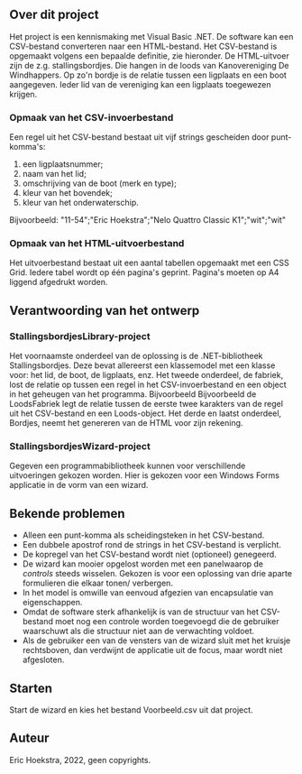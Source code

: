 ## Over dit project
Het project is een kennismaking met Visual Basic .NET. De software kan een CSV-bestand converteren naar een HTML-bestand. Het CSV-bestand is opgemaakt volgens een bepaalde definitie, zie hieronder. De HTML-uitvoer zijn de z.g. stallingsbordjes. Die hangen in de loods van Kanovereniging De Windhappers. Op zo'n bordje is de relatie tussen een ligplaats en een boot aangegeven. Ieder lid van de vereniging kan een ligplaats toegewezen krijgen.

### Opmaak van het CSV-invoerbestand
Een regel uit het CSV-bestand bestaat uit vijf strings gescheiden door punt-komma's:
1. een ligplaatsnummer;
2. naam van het lid;
3. omschrijving van de boot (merk en type);
4. kleur van het bovendek;
5. kleur van het onderwaterschip.

Bijvoorbeeld:
"11-54";"Eric Hoekstra";"Nelo Quattro Classic K1";"wit";"wit"

### Opmaak van het HTML-uitvoerbestand
Het uitvoerbestand bestaat uit een aantal tabellen opgemaakt met een CSS Grid. Iedere tabel wordt op één pagina's geprint. Pagina's moeten op A4 liggend afgedrukt worden. 

## Verantwoording van het ontwerp
### StallingsbordjesLibrary-project
Het voornaamste onderdeel van de oplossing is de .NET-bibliotheek Stallingsbordjes. Deze bevat allereerst een klassemodel met een klasse voor: het lid, de boot, de ligplaats, enz. Het tweede onderdeel, de fabriek, lost de relatie op tussen een regel in het CSV-invoerbestand en een object in het geheugen van het programma. Bijvoorbeeld  Bijvoorbeeld de LoodsFabriek legt de relatie tussen de eerste twee karakters van de regel uit het CSV-bestand en een Loods-object. Het derde en laatst onderdeel, Bordjes, neemt het genereren van de HTML voor zijn rekening. 

### StallingsbordjesWizard-project
Gegeven een programmabibliotheek kunnen voor verschillende uitvoeringen gekozen worden. Hier is gekozen voor een Windows Forms applicatie in de vorm van een wizard.

## Bekende problemen
* Alleen een punt-komma als scheidingsteken in het CSV-bestand.
* Een dubbele apostrof rond de strings in het CSV-bestand is verplicht.
* De kopregel van het CSV-bestand wordt niet (optioneel) genegeerd.
* De wizard kan mooier opgelost worden met een panelwaarop de _controls_ steeds wisselen. Gekozen is voor een oplossing van drie aparte formulieren die elkaar tonen/ verbergen.
* In het model is omwille van eenvoud afgezien van encapsulatie van eigenschappen. 
* Omdat de software sterk afhankelijk is van de structuur van het CSV-bestand moet nog een controle worden toegevoegd die de gebruiker waarschuwt als die structuur niet aan de verwachting voldoet.
* Als de gebruiker een van de vensters van de wizard sluit met het kruisje rechtsboven, dan verdwijnt de applicatie uit de focus, maar wordt niet afgesloten. 

## Starten
Start de wizard en kies het bestand Voorbeeld.csv uit dat project. 

## Auteur
Eric Hoekstra, 2022, geen copyrights.